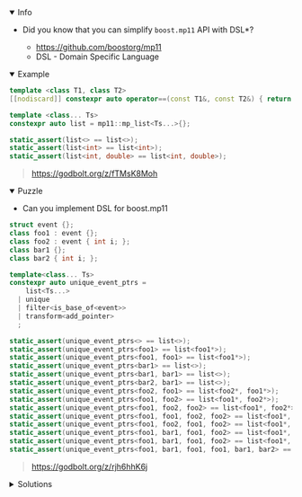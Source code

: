 <details open><summary>Info</summary><p>

* Did you know that you can simplify `boost.mp11` API with DSL*?

  * https://github.com/boostorg/mp11
  * DSL - Domain Specific Language

</p></details><details open><summary>Example</summary><p>

```cpp
template <class T1, class T2>
[[nodiscard]] constexpr auto operator==(const T1&, const T2&) { return std::is_same_v<T1, T2>; }

template <class... Ts>
constexpr auto list = mp11::mp_list<Ts...>{};

static_assert(list<> == list<>);
static_assert(list<int> == list<int>);
static_assert(list<int, double> == list<int, double>);
```

> https://godbolt.org/z/fTMsK8Moh

</p></details><details open><summary>Puzzle</summary><p>

* Can you implement DSL for boost.mp11

```cpp
struct event {};
class foo1 : event {};
class foo2 : event { int i; };
class bar1 {};
class bar2 { int i; };

template<class... Ts>
constexpr auto unique_event_ptrs =
    list<Ts...>
  | unique
  | filter<is_base_of<event>>
  | transform<add_pointer>
  ;

static_assert(unique_event_ptrs<> == list<>);
static_assert(unique_event_ptrs<foo1> == list<foo1*>);
static_assert(unique_event_ptrs<foo1, foo1> == list<foo1*>);
static_assert(unique_event_ptrs<bar1> == list<>);
static_assert(unique_event_ptrs<bar1, bar1> == list<>);
static_assert(unique_event_ptrs<bar2, bar1> == list<>);
static_assert(unique_event_ptrs<foo2, foo1> == list<foo2*, foo1*>);
static_assert(unique_event_ptrs<foo1, foo2> == list<foo1*, foo2*>);
static_assert(unique_event_ptrs<foo1, foo2, foo2> == list<foo1*, foo2*>);
static_assert(unique_event_ptrs<foo1, foo1, foo2, foo2> == list<foo1*, foo2*>);
static_assert(unique_event_ptrs<foo1, foo2, foo1, foo2> == list<foo1*, foo2*>);
static_assert(unique_event_ptrs<foo1, bar1, foo1, foo2> == list<foo1*, foo2*>);
static_assert(unique_event_ptrs<foo1, bar1, foo1, foo2> == list<foo1*, foo2*>);
static_assert(unique_event_ptrs<foo1, bar1, foo1, foo1, bar1, bar2> == list<foo1*>);
```

> https://godbolt.org/z/rjh6hhK6j

</p></details>

</p></details><details><summary>Solutions</summary><p>

```cpp
template <class... Ts>
constexpr auto list = mp11::mp_list<Ts...>{};

struct unique {
} unique;
template <template <typename...> class List, typename... Ts>
constexpr auto operator|(const List<Ts...> &, struct unique)
    -> mp11::mp_unique<List<Ts...>> {
    return {};
};

template <typename F>
struct filter_t {};
template <typename F>
constexpr auto filter = filter_t<F>{};

template <class B>
struct is_base_of {
    template <class D>
    using fn = std::is_base_of<B, D>;
};

template <typename F, template <typename...> class List, typename... Ts>
constexpr auto operator|(const List<Ts...> &, const filter_t<F> &)
    -> mp11::mp_filter_q<F, List<Ts...>> {
    return {};
};

template <typename F>
struct transform_t {};
template <typename F>
constexpr auto transform = transform_t<F>{};

struct add_pointer {
    template <class T>
    using fn = T *;
};

template <typename F, template <typename...> class List, typename... Ts>
constexpr auto operator|(const List<Ts...> &, const transform_t<F> &)
    -> mp11::mp_transform_q<F, List<Ts...>> {
    return {};
};

template <class T1, class T2>
constexpr auto operator==(const T1 &, const T2 &) {
    return std::is_same_v<T1, T2>;
}
```
> https://godbolt.org/z/rKc6rdfee

```cpp
```

</p></details>

